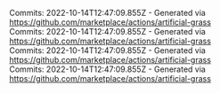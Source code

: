 Commits: 2022-10-14T12:47:09.855Z - Generated via https://github.com/marketplace/actions/artificial-grass
<br>
Commits: 2022-10-14T12:47:09.855Z - Generated via https://github.com/marketplace/actions/artificial-grass
<br>
Commits: 2022-10-14T12:47:09.855Z - Generated via https://github.com/marketplace/actions/artificial-grass
<br>
Commits: 2022-10-14T12:47:09.855Z - Generated via https://github.com/marketplace/actions/artificial-grass
<br>
